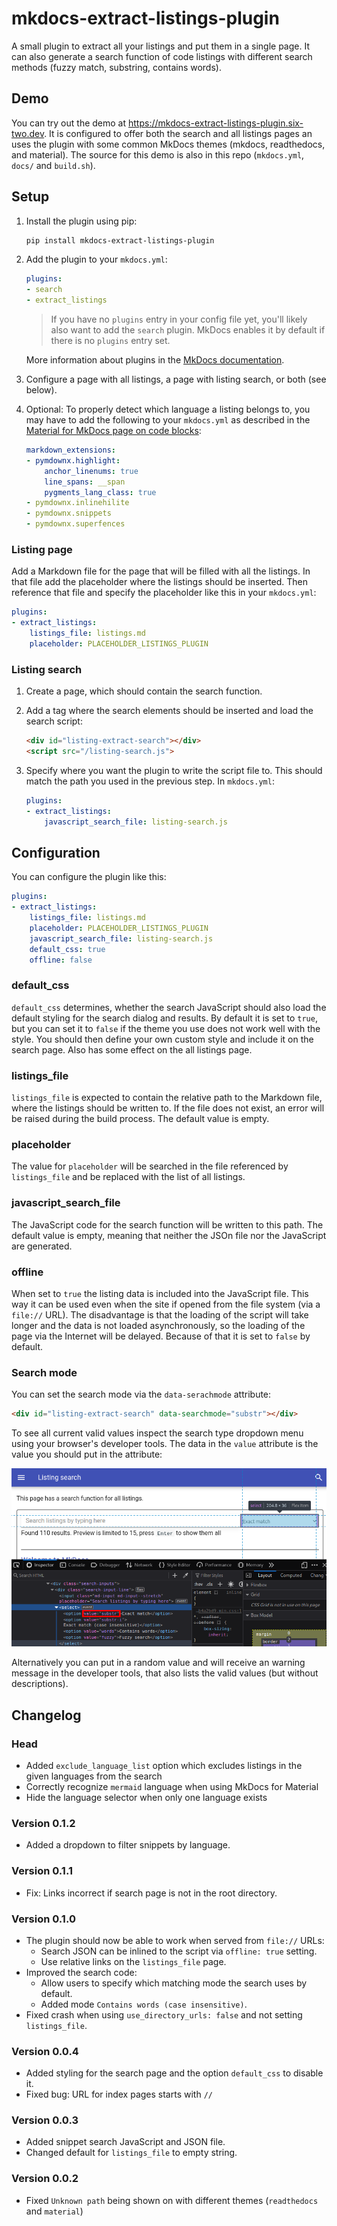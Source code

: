 # mkdocs-extract-listings-plugin

A small plugin to extract all your listings and put them in a single page.
It can also generate a search function of code listings with different search methods (fuzzy match, substring, contains words).

## Demo

You can try out the demo at <https://mkdocs-extract-listings-plugin.six-two.dev>.
It is configured to offer both the search and all listings pages an uses the plugin with some common MkDocs themes (mkdocs, readthedocs, and material).
The source for this demo is also in this repo (`mkdocs.yml`, `docs/` and `build.sh`).

## Setup

1. Install the plugin using pip:

    ```bash
    pip install mkdocs-extract-listings-plugin
    ```

2. Add the plugin to your `mkdocs.yml`:

    ```yaml
    plugins:
    - search
    - extract_listings
    ```

    > If you have no `plugins` entry in your config file yet, you'll likely also want to add the `search` plugin. MkDocs enables it by default if there is no `plugins` entry set.

    More information about plugins in the [MkDocs documentation](http://www.mkdocs.org/user-guide/plugins/).

3. Configure a page with all listings, a page with listing search, or both (see below).
4. Optional: To properly detect which language a listing belongs to, you may have to add the following to your `mkdocs.yml` as described in the [Material for MkDocs page on code blocks](https://squidfunk.github.io/mkdocs-material/reference/code-blocks/):
    ```yaml
    markdown_extensions:
    - pymdownx.highlight:
        anchor_linenums: true
        line_spans: __span
        pygments_lang_class: true
    - pymdownx.inlinehilite
    - pymdownx.snippets
    - pymdownx.superfences
    ```


### Listing page

Add a Markdown file for the page that will be filled with all the listings.
In that file add the placeholder where the listings should be inserted.
Then reference that file and specify the placeholder like this in your `mkdocs.yml`:
```yaml
plugins:
- extract_listings:
    listings_file: listings.md
    placeholder: PLACEHOLDER_LISTINGS_PLUGIN
```

### Listing search

1. Create a page, which should contain the search function.
2. Add a tag where the search elements should be inserted and load the search script:
    ```markdown
    <div id="listing-extract-search"></div>
    <script src="/listing-search.js">
    ```
3. Specify where you want the plugin to write the script file to.
This should match the path you used in the previous step.
    In `mkdocs.yml`:

    ```yaml
    plugins:
    - extract_listings:
        javascript_search_file: listing-search.js
    ```

## Configuration

You can configure the plugin like this:
```yaml
plugins:
- extract_listings:
    listings_file: listings.md
    placeholder: PLACEHOLDER_LISTINGS_PLUGIN
    javascript_search_file: listing-search.js
    default_css: true
    offline: false
```

### default_css

`default_css` determines, whether the search JavaScript should also load the default styling for the search dialog and results.
By default it is set to `true`, but you can set it to `false` if the theme you use does not work well with the style.
You should then define your own custom style and include it on the search page.
Also has some effect on the all listings page.

### listings_file

`listings_file` is expected to contain the relative path to the Markdown file, where the listings should be written to.
If the file does not exist, an error will be raised during the build process.
The default value is empty.

### placeholder

The value for `placeholder` will be searched in the file referenced by `listings_file` and be replaced with the list of all listings.

### javascript_search_file

The JavaScript code for the search function will be written to this path.
The default value is empty, meaning that neither the JSOn file nor the JavaScript are generated.

### offline

When set to `true` the listing data is included into the JavaScript file.
This way it can be used even when the site if opened from the file system (via a `file://` URL).
The disadvantage is that the loading of the script will take longer and the data is not loaded asynchronously, so the loading of the page via the Internet will be delayed.
Because of that it is set to `false` by default.

### Search mode

You can set the search mode via the `data-serachmode` attribute:
```html
<div id="listing-extract-search" data-searchmode="substr"></div>
```

To see all current valid values inspect the search type dropdown menu using your browser's developer tools.
The data in the `value` attribute is the value you should put in the attribute:

![Firefox's Developer tools](docs/show-search-modes.png)

Alternatively you can put in a random value and will receive an warning message in the developer tools, that also lists the valid values (but without descriptions).


## Changelog

### Head

- Added `exclude_language_list` option which excludes listings in the given languages from the search
- Correctly recognize `mermaid` language when using MkDocs for Material
- Hide the language selector when only one language exists

### Version 0.1.2

- Added a dropdown to filter snippets by language.

### Version 0.1.1

- Fix: Links incorrect if search page is not in the root directory.

### Version 0.1.0

- The plugin should now be able to work when served from `file://` URLs:
    - Search JSON can be inlined to the script via `offline: true` setting.
    - Use relative links on the `listings_file` page.
- Improved the search code:
    - Allow users to specify which matching mode the search uses by default.
    - Added mode `Contains words (case insensitive)`.
- Fixed crash when using `use_directory_urls: false` and not setting `listings_file`.

### Version 0.0.4

- Added styling for the search page and the option `default_css` to disable it.
- Fixed bug: URL for index pages starts with `//`

### Version 0.0.3

- Added snippet search JavaScript and JSON file.
- Changed default for `listings_file` to empty string.

### Version 0.0.2

- Fixed `Unknown path` being shown on with different themes (`readthedocs` and `material`)
